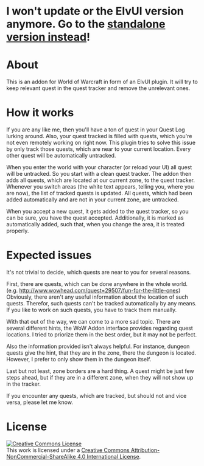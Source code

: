 # I won't update or the ElvUI version anymore. Go to the [standalone version instead](https://github.com/tyra314/SmartQuestTracker)!



About
=====

This is an addon for World of Warcraft in form of an ElvUI plugin.
It will try to keep relevant quest in the quest tracker and remove the unrelevant ones.

How it works
============

If you are any like me, then you'll have a ton of quest in your Quest Log lurking around.
Also, your quest tracked is filled with quests, which you're not even remotely working on right now.
This plugin tries to solve this issue by only track those quests, which are near to your current location.
Every other quest will be automatically untracked. 

When you enter the world with your character (or reload your UI) all quest will be untracked.
So you start with a clean quest tracker. The addon then adds all quests, which are located at
our current zone, to the quest tracker. Whenever you switch areas (the white text appears, 
telling you, where you are now), the list of tracked quests is updated. All quests, which had
been added automatically and are not in your current zone, are untracked.

When you accept a new quest, it gets added to the quest tracker, so you can be sure, you have 
the quest accepted. Additionally, it is marked as automatically added, such that, when you
change the area, it is treated properly.

Expected issues
===================

It's not trivial to decide, which quests are near to you for several reasons.

First, there are quests, which can be done anywhere in the whole world.
(e.g. http://www.wowhead.com/quest=29507/fun-for-the-little-ones)
Obviously, there aren't any useful information about the location of such quests.
Therefor, such quests can't be tracked automatically by any means.
If you like to work on such quests, you have to track them manually.

With that out of the way, we can come to a more sad topic. There are several different
hints, the WoW Addon interface provides regarding quest locations. I tried to priorize
them in the best order, but it may not be perfect.

Also the information provided isn't always helpful. For instance, dungeon quests give
the hint, that they are in the zone, there the dungeon is located. However, I prefer
to only show them in the dungeon itself.

Last but not least, zone borders are a hard thing. A quest might be just few steps ahead,
but if they are in a different zone, when they will not show up in the tracker.

If you encounter any quests, which are tracked, but should not and vice versa, please let me know.

License
=======

<a rel="license" href="http://creativecommons.org/licenses/by-nc-sa/4.0/"><img alt="Creative Commons License" style="border-width:0" src="https://i.creativecommons.org/l/by-nc-sa/4.0/88x31.png" /></a><br />This work is licensed under a <a rel="license" href="http://creativecommons.org/licenses/by-nc-sa/4.0/">Creative Commons Attribution-NonCommercial-ShareAlike 4.0 International License</a>.
